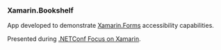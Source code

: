 ### Xamarin.Bookshelf

App developed to demonstrate [Xamarin.Forms](https://docs.microsoft.com/en-us/xamarin/xamarin-forms) accessibility capabilities.

Presented during [.NETConf Focus on Xamarin](https://focus.dot.net).